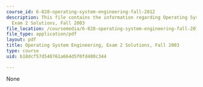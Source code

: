 ```yaml
---
course_id: 6-828-operating-system-engineering-fall-2012
description: This file contains the information regarding Operating System Engineering,
  Exam 2 Solutions, Fall 2003
file_location: /coursemedia/6-828-operating-system-engineering-fall-2012/b18dcf57d540761a664d5f0fd480c344_MIT6_828F12_q03_2_sol.pdf
file_type: application/pdf
layout: pdf
title: Operating System Engineering, Exam 2 Solutions, Fall 2003
type: course
uid: b18dcf57d540761a664d5f0fd480c344

---
```

None